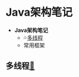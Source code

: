 # Java架构笔记

- **Java架构笔记**
  - <a id='多线程A'>💦</a>[多线程](#多线程a)
  - 常用框架



































## <a id='多线程a'>多线程</a>[🔼](#多线程A)